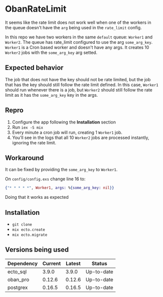 # ObanRateLimit

It seems like the rate limit does not work well when one of the workers in the queue doesn't have the `arg` being used in the `rate_limit` config.

In this repo we have two workers in the same `default` queue: `Worker1` and `Worker2`.
The queue has rate_limit configured to use the arg `some_arg_key`.
`Worker1` is a Cron based worker and doesn't have any args. It creates 10 `Worker2` jobs with the `some_arg_key` arg setted.

## Expected behavior

The job that does not have the key should not be rate limited, but the job that has the key should still follow the rate limit defined.
In this case, `Worker1` should run whenever there is a job, but `Worker2` should still follow the rate limit as it has the `some_arg_key` key in the args.

## Repro

1. Configure the app following the **Installation** section
2. Run `iex -S mix`
3. Every minute a cron job will run, creating 1 `Worker1` job.
4. You'll see in the logs that all 10 `Worker2` jobs are processed instantly, ignoring the rate limit.

## Workaround

It can be fixed by providing the `some_arg_key` to `Worker1`.

On `config/config.exs` change line 16 to:

```elixir
{"* * * * *", Worker1, args: %{some_arg_key: nil}}
```

Doing that it works as expected

## Installation

- `git clone`
- `mix ecto.create`
- `mix ecto.migrate`

## Versions being used

| Dependency | Current | Latest | Status     |
| ---------- | ------- | ------ | ---------- |
| ecto_sql   | 3.9.0   | 3.9.0  | Up-to-date |
| oban_pro   | 0.12.6  | 0.12.6 | Up-to-date |
| postgrex   | 0.16.5  | 0.16.5 | Up-to-date |
